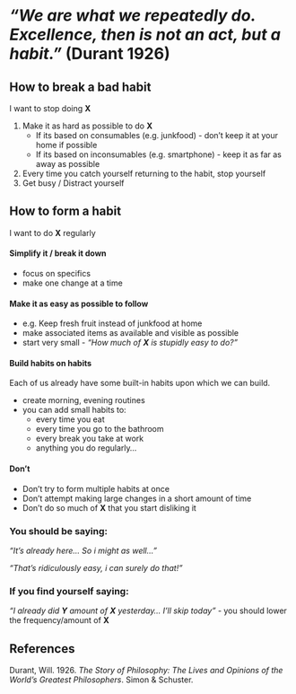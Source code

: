 *“We are what we repeatedly do. Excellence, then is not an act, but a habit.”* (Durant 1926)
============================================================================================

How to break a bad habit
------------------------

I want to stop doing **X**

1.  Make it as hard as possible to do **X**
    -   If its based on consumables (e.g. junkfood) - don’t keep it at
        your home if possible
    -   If its based on inconsumables (e.g. smartphone) - keep it as far
        as away as possible
2.  Every time you catch yourself returning to the habit, stop yourself
3.  Get busy / Distract yourself

How to form a habit
-------------------

I want to do **X** regularly

#### Simplify it / break it down

-   focus on specifics
-   make one change at a time

#### Make it as easy as possible to follow

-   e.g. Keep fresh fruit instead of junkfood at home
-   make associated items as available and visible as possible
-   start very small - *“How much of **X** is stupidly easy to do?”*

#### Build habits on habits

Each of us already have some built-in habits upon which we can build.

-   create morning, evening routines
-   you can add small habits to:
    -   every time you eat
    -   every time you go to the bathroom
    -   every break you take at work
    -   anything you do regularly…

#### Don’t

-   Don’t try to form multiple habits at once
-   Don’t attempt making large changes in a short amount of time
-   Don’t do so much of **X** that you start disliking it

### You should be saying:

*“It’s already here… So i might as well…”*

*“That’s ridiculously easy, i can surely do that!”*

### If you find yourself saying:

*“I already did **Y** amount of **X** yesterday… I’ll skip today”* - you
should lower the frequency/amount of **X**

References
----------

Durant, Will. 1926. *The Story of Philosophy: The Lives and Opinions of
the World’s Greatest Philosophers*. Simon & Schuster.
